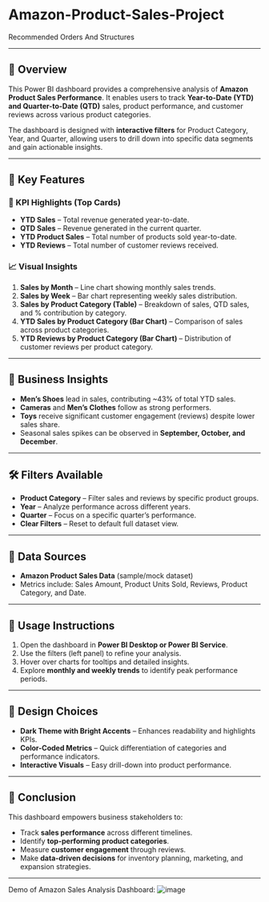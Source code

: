 # Amazon-Product-Sales-Project
Recommended Orders And Structures

---

## 📌 Overview

This Power BI dashboard provides a comprehensive analysis of **Amazon Product Sales Performance**. It enables users to track **Year-to-Date (YTD) and Quarter-to-Date (QTD)** sales, product performance, and customer reviews across various product categories.

The dashboard is designed with **interactive filters** for Product Category, Year, and Quarter, allowing users to drill down into specific data segments and gain actionable insights.

---

## 🚀 Key Features

### 🔑 KPI Highlights (Top Cards)

* **YTD Sales** – Total revenue generated year-to-date.
* **QTD Sales** – Revenue generated in the current quarter.
* **YTD Product Sales** – Total number of products sold year-to-date.
* **YTD Reviews** – Total number of customer reviews received.

### 📈 Visual Insights

1. **Sales by Month** – Line chart showing monthly sales trends.
2. **Sales by Week** – Bar chart representing weekly sales distribution.
3. **Sales by Product Category (Table)** – Breakdown of sales, QTD sales, and % contribution by category.
4. **YTD Sales by Product Category (Bar Chart)** – Comparison of sales across product categories.
5. **YTD Reviews by Product Category (Bar Chart)** – Distribution of customer reviews per product category.

---

## 🎯 Business Insights

* **Men’s Shoes** lead in sales, contributing \~43% of total YTD sales.
* **Cameras** and **Men’s Clothes** follow as strong performers.
* **Toys** receive significant customer engagement (reviews) despite lower sales share.
* Seasonal sales spikes can be observed in **September, October, and December**.

---

## 🛠️ Filters Available

* **Product Category** – Filter sales and reviews by specific product groups.
* **Year** – Analyze performance across different years.
* **Quarter** – Focus on a specific quarter’s performance.
* **Clear Filters** – Reset to default full dataset view.

---

## 📂 Data Sources

* **Amazon Product Sales Data** (sample/mock dataset)
* Metrics include: Sales Amount, Product Units Sold, Reviews, Product Category, and Date.

---

## 📌 Usage Instructions

1. Open the dashboard in **Power BI Desktop or Power BI Service**.
2. Use the filters (left panel) to refine your analysis.
3. Hover over charts for tooltips and detailed insights.
4. Explore **monthly and weekly trends** to identify peak performance periods.

---

## 🎨 Design Choices

* **Dark Theme with Bright Accents** – Enhances readability and highlights KPIs.
* **Color-Coded Metrics** – Quick differentiation of categories and performance indicators.
* **Interactive Visuals** – Easy drill-down into product performance.

---

## 📢 Conclusion

This dashboard empowers business stakeholders to:

* Track **sales performance** across different timelines.
* Identify **top-performing product categories**.
* Measure **customer engagement** through reviews.
* Make **data-driven decisions** for inventory planning, marketing, and expansion strategies.

---
Demo of Amazon Sales Analysis Dashboard:
![image]()
